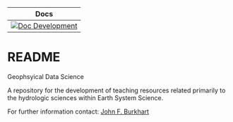 
|Docs   |
|---------|
| [![Doc Development](https://readthedocs.org/projects/geophysical-data-science/badge/?version=latest)](http://geophysical-data-science.readthedocs.io/en/latest/) |


README
======

Geophsyical Data Science

A repository for the development of teaching resources related primarily to the hydrologic sciences within Earth System Science.

For further information contact: [John F. Burkhart](https://folk.uio.no/~johnbur)

